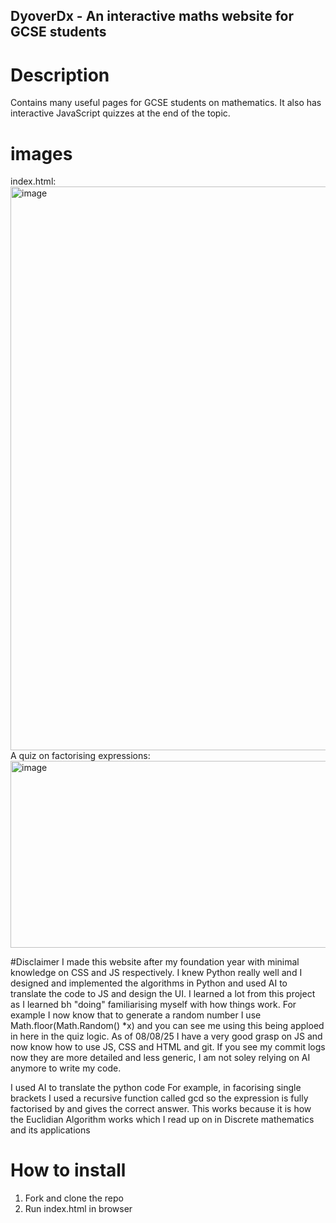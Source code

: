 ## DyoverDx - An interactive maths website for GCSE students

# Description

Contains many useful pages for GCSE students on mathematics. It also has interactive JavaScript quizzes at the end of the topic. 

# images
index.html:
<img width="1213" height="902" alt="image" src="https://github.com/user-attachments/assets/a8c973c5-2932-4cb7-9d88-b00916212f89" />
A quiz on factorising expressions:
<img width="1282" height="299" alt="image" src="https://github.com/user-attachments/assets/3217b651-e405-4e50-b921-0be3e1f3dedb" />




#Disclaimer
I made this website after my foundation year with minimal knowledge on CSS and JS respectively. I knew Python really well and I designed and implemented the algorithms in Python and used AI to translate the code to JS and design the UI. I learned
a lot from this project as I learned bh "doing" familiarising myself with how things work. For example I now know that to generate a random number I use Math.floor(Math.Random() *x) and you can see me using this being apploed in <link href="https://github.com/KallamSamad/Rock-Paper-Scissors/blob/main/RPS.js">here in the quiz logic</link>. As of 08/08/25 I have a very good grasp on JS and now know how to use JS, CSS and HTML and git. If you see my commit logs now they are more detailed and less generic, I am not soley relying on AI anymore to write my code.

I used AI to translate the python code 
For example, in <link href="https://github.com/KallamSamad/DyoverDx/blob/main/Assets/js/quiz4.1.js">facorising single brackets</link> I used a recursive function 
called gcd so the expression is fully factorised by and gives the correct answer. This works because it is how the Euclidian Algorithm works which I read up on in <link href="https://mrce.in/ebooks/Maths-Discrete%20Mathematics%20&%20its%20Applications%208th%20Ed.pdf">Discrete mathematics and its applications</link>

# How to install

1. Fork and clone the repo
2. Run index.html in browser
